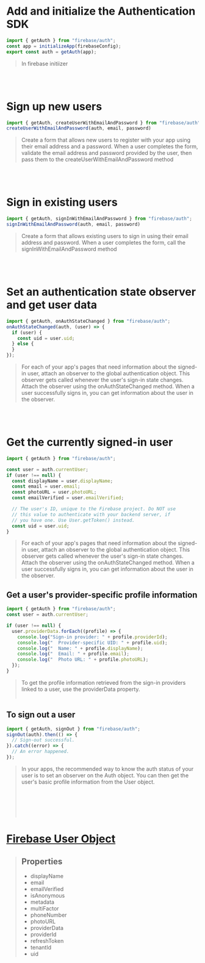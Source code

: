 # Add and initialize the Authentication SDK

```jsx
import { getAuth } from "firebase/auth";
const app = initializeApp(firebaseConfig);
export const auth = getAuth(app);
```
> In firebase initiizer

<br></br>

# Sign up new users

```jsx
import { getAuth, createUserWithEmailAndPassword } from "firebase/auth";
createUserWithEmailAndPassword(auth, email, password)
```
> Create a form that allows new users to register with your app using their email address and a password. When a user completes the form, validate the email address and password provided by the user, then pass them to the createUserWithEmailAndPassword method

<br></br>

# Sign in existing users

```jsx
import { getAuth, signInWithEmailAndPassword } from "firebase/auth";
signInWithEmailAndPassword(auth, email, password)
```
> Create a form that allows existing users to sign in using their email address and password. When a user completes the form, call the signInWithEmailAndPassword method

<br></br>

# Set an authentication state observer and get user data

```jsx
import { getAuth, onAuthStateChanged } from "firebase/auth";
onAuthStateChanged(auth, (user) => {
  if (user) {   
    const uid = user.uid;   
  } else {   
  }
});
```
> For each of your app's pages that need information about the signed-in user, attach an observer to the global authentication object. This observer gets called whenever the user's sign-in state changes. Attach the observer using the onAuthStateChanged method. When a user successfully signs in, you can get information about the user in the observer.

<br></br>

# Get the currently signed-in user

```jsx
import { getAuth } from "firebase/auth";

const user = auth.currentUser;
if (user !== null) {
  const displayName = user.displayName;
  const email = user.email;
  const photoURL = user.photoURL;
  const emailVerified = user.emailVerified;

  // The user's ID, unique to the Firebase project. Do NOT use
  // this value to authenticate with your backend server, if
  // you have one. Use User.getToken() instead.
  const uid = user.uid;
}
```
> For each of your app's pages that need information about the signed-in user, attach an observer to the global authentication object. This observer gets called whenever the user's sign-in state changes. Attach the observer using the onAuthStateChanged method. When a user successfully signs in, you can get information about the user in the observer.

## Get a user's provider-specific profile information
```jsx
import { getAuth } from "firebase/auth";
const user = auth.currentUser;

if (user !== null) {
  user.providerData.forEach((profile) => {
    console.log("Sign-in provider: " + profile.providerId);
    console.log("  Provider-specific UID: " + profile.uid);
    console.log("  Name: " + profile.displayName);
    console.log("  Email: " + profile.email);
    console.log("  Photo URL: " + profile.photoURL);
  });
}

```
> To get the profile information retrieved from the sign-in providers linked to a user, use the providerData property. 
<br></br>

## To sign out a user
```jsx
import { getAuth, signOut } from "firebase/auth";
signOut(auth).then(() => {
  // Sign-out successful.
}).catch((error) => {
  // An error happened.
});
```
> In your apps, the recommended way to know the auth status of your user is to set an observer on the Auth object. You can then get the user's basic profile information from the User object.
<br></br>
<br></br>
<br></br>

# [Firebase User Object](https://firebase.google.com/docs/reference/js/v8/firebase.User)
> ## Properties
> - displayName
> - email
> - emailVerified
> - isAnonymous
> - metadata
> - multiFactor
> - phoneNumber
> - photoURL
> - providerData
> - providerId
> - refreshToken
> - tenantId
> - uid


